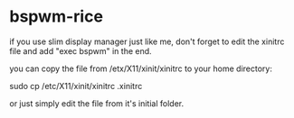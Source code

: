 # bspwm-rice

if you use slim display manager just like me, don't forget to edit the xinitrc file and add "exec bspwm" in the end.

you can copy the file from /etx/X11/xinit/xinitrc to your home directory:

sudo cp /etc/X11/xinit/xinitrc .xinitrc

or just simply edit the file from it's initial folder.